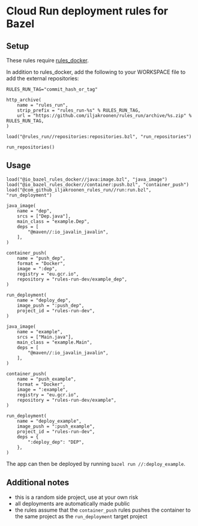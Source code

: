 # Cloud Run deployment rules for Bazel

## Setup

These rules require [rules_docker](https://github.com/bazelbuild/rules_docker).

In addition to rules_docker, add the following to your WORKSPACE file to add the external repositories:
```
RULES_RUN_TAG="commit_hash_or_tag"

http_archive(
    name = "rules_run",
    strip_prefix = "rules_run-%s" % RULES_RUN_TAG,
    url = "https://github.com/iljakroonen/rules_run/archive/%s.zip" % RULES_RUN_TAG,
)

load("@rules_run//repositories:repositories.bzl", "run_repositories")

run_repositories()
```

## Usage

```
load("@io_bazel_rules_docker//java:image.bzl", "java_image")
load("@io_bazel_rules_docker//container:push.bzl", "container_push")
load("@com_github_iljakroonen_rules_run//run:run.bzl", "run_deployment")

java_image(
    name = "dep",
    srcs = ["Dep.java"],
    main_class = "example.Dep",
    deps = [
        "@maven//:io_javalin_javalin",
    ],
)

container_push(
    name = "push_dep",
    format = "Docker",
    image = ":dep",
    registry = "eu.gcr.io",
    repository = "rules-run-dev/example_dep",
)

run_deployment(
    name = "deploy_dep",
    image_push = ":push_dep",
    project_id = "rules-run-dev",
)

java_image(
    name = "example",
    srcs = ["Main.java"],
    main_class = "example.Main",
    deps = [
        "@maven//:io_javalin_javalin",
    ],
)

container_push(
    name = "push_example",
    format = "Docker",
    image = ":example",
    registry = "eu.gcr.io",
    repository = "rules-run-dev/example",
)

run_deployment(
    name = "deploy_example",
    image_push = ":push_example",
    project_id = "rules-run-dev",
    deps = {
        ":deploy_dep": "DEP",
    },
)
```

The app can then be deployed by running `bazel run //:deploy_example`.

## Additional notes

- this is a random side project, use at your own risk
- all deployments are automatically made public
- the rules assume that the `container_push` rules pushes the container to the same project as the `run_deployment`
target project
